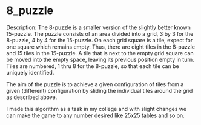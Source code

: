 # 8_puzzle

Description:
The 8-puzzle is a smaller version of the slightly better known 15-puzzle. The puzzle consists of an area divided into a grid, 3 by 3 for the 8-puzzle, 4 by 4 for the 15-puzzle. On each grid square is a tile, expect for one square which remains empty. Thus, there are eight tiles in the 8-puzzle and 15 tiles in the 15-puzzle. A tile that is next to the empty grid square can be moved into the empty space, leaving its previous position empty in turn. Tiles are numbered, 1 thru 8 for the 8-puzzle, so that each tile can be uniquely identified.

The aim of the puzzle is to achieve a given configuration of tiles from a given (different) configuration by sliding the individual tiles around the grid as described above.

I made this algorithm as a task in my college and with slight changes we can make the game to any number desired like 25x25 tables and so on.
